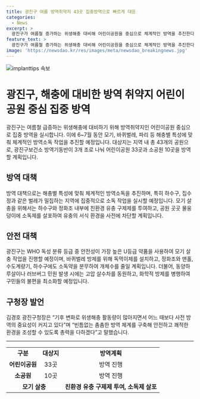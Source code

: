 ```yaml
---
title: 광진구 여름 방역취약지 43곳 집중방역으로 빠르게 대응
categories:
  - News
excerpt: >
  광진구가 여름철 증가하는 위생해충 대비해 어린이공원을 중심으로 체계적인 방역을 추진한다. 공원 43곳을 대상으로 모기, 바퀴벌레, 파리 등의 방역을 실시하고 안전한 환경 조성에 힘쓸 것이다. WHO 등급의 안전한 약품을 사용하며, 독먹이제 설치, 화학적 방제 등을 병행해 구민의 불편을 최소화할 예정이다. 광진구청은 기후 변화로 위생해충 활동량이 증가하면서 총력을 다해 안전하고 쾌적한 환경을 조성하겠다고 전했다.
feature_text: >
  광진구가 여름철 증가하는 위생해충 대비해 어린이공원을 중심으로 체계적인 방역을 추진한다. 공원 43곳을 대상으로 모기, 바퀴벌레, 파리 등의 방역을 실시하고 안전한 환경 조성에 힘쓸 것이다. WHO 등급의 안전한 약품을 사용하며, 독먹이제 설치, 화학적 방제 등을 병행해 구민의 불편을 최소화할 예정이다. 광진구청은 기후 변화로 위생해충 활동량이 증가하면서 총력을 다해 안전하고 쾌적한 환경을 조성하겠다고 전했다.
image: 'https://newsdao.kr/res/images/meta/newsdao_breakingnews.jpg'
---
```


<p><img src="https://newsdao.kr/res/images/meta/newsdao_breakingnews.jpg" alt="implanttips 속보" /></p>

<h1>광진구, 해충에 대비한 방역 취약지 어린이공원 중심 집중 방역</h1>

<p data-ke-size="size16">광진구는 여름철 급증하는 위생해충에 대비하기 위해 방역취약지인 어린이공원 중심으로 집중 방역을 실시합니다. 이에 6~7월 동안 모기, 바퀴벌레, 파리 등 해충별 특성에 맞춰 체계적인 방역소독 작업을 추진할 예정입니다. 대상지는 지역 내 총 43개의 공원으로, 광진구보건소 방역기동반이 3개 조로 나눠 어린이공원 33곳과 소공원 10곳을 방역할 계획입니다.</p>

<h2 data-ke-size="size24">방역 대책</h2>

<p data-ke-size="size16">방역 대책으로는 해충별 특성에 맞춰 체계적인 방역소독을 추진하며, 특히 하수구, 집수정과 같은 벌레가 밀집하는 지역에 집중적으로 소독 작업을 실시할 예정입니다. 모기 살충을 위해서는 하수구와 정화조 내부에 친환경 유충 구제제를 투여하고, 공원 곳곳 물웅덩이에 소독제를 살포하여 유충의 서식 환경을 사전에 차단할 계획입니다.</p>

<h2 data-ke-size="size24">안전 대책</h2>

<p data-ke-size="size16">광진구는 WHO 독성 분류 등급 중 안전성이 가장 높은 U등급 약품을 사용하여 모기 살충 작업을 진행할 예정이며, 바퀴벌레 방제를 위해 독먹이제를 설치하고, 정화조와 맨홀, 수도계량기, 하수구에도 소독약을 분무하여 개체수를 줄일 계획입니다. 더불어, 동양하루살이나 러브버그 민원 발생 시에는 고압 살수차를 동원하고, 화학적 방제를 병행하여 구민들의 불편을 최소화할 예정입니다.</p>

<h2 data-ke-size="size24">구청장 발언</h2>

<p data-ke-size="size16">김경호 광진구청장은 “기후 변화로 위생해충 활동량이 많아지면서 어느 때보다 사전 방역의 중요성이 커지고 있다”며 “빈틈없는 촘촘한 방역 체계를 구축해 안전하고 쾌적한 환경을 조성할 수 있도록 총력을 다하겠다”고 말했습니다.</p>

<hr>

<table>
    <tbody>
        <tr>
            <td style="text-align: center; height: 17px;"><b>구분</b></td>
            <td style="text-align: center; height: 17px;"><b>대상지</b></td>
            <td style="text-align: center; height: 17px;"><b>방역계획</b></td>
        </tr>
        <tr>
            <td style="text-align: center; height: 17px;"><b>어린이공원</b></td>
            <td style="text-align: center; height: 17px;">33곳</td>
            <td style="text-align: center; height: 17px;">방역 진행</td>
        </tr>
        <tr>
            <td style="text-align: center; height: 17px;"><b>소공원</b></td>
            <td style="text-align: center; height: 17px;">10곳</td>
            <td style="text-align: center; height: 17px;">방역 진행</td>
        </tr>
        <tr>
            <td style="text-align: center; height: 17px;" colspan="2"><b>모기 살충</b></td>
            <td style="text-align: center; height: 17px;"><b>친환경 유충 구제제 투여, 소독제 살포</b></td>
        </tr>
    </tbody>
</table>

<p data-ke-size="size16">&nbsp;</p>

